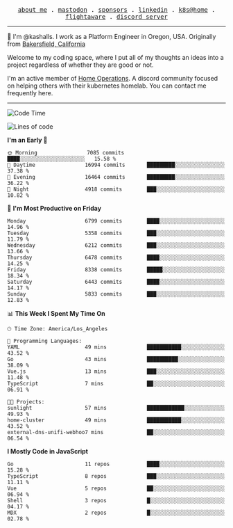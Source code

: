 <p align="center">
  <samp>
    <a href="https://jordanjones.org/">about me</a> .
    <a rel="me" href="https://mastodon.social/@kashall">mastodon</a> .
    <a href="https://github.com/sponsors/kashalls">sponsors</a> .
    <a href="https://linkedin.com/in/jordpjones">linkedin</a> .
    <a href="https://github.com/kashalls/home-cluster">k8s@home</a> .
    <a href="https://flightaware.com/adsb/stats/user/kashalls">flightaware</a> .
    <a href="https://discord.gg/V2WrCfqba9">discord server</a>
  </samp>
</p>

----------------------------------------------------------------

:wave: I'm @kashalls. I work as a Platform Engineer in Oregon, USA. Originally from [Bakersfield, California](https://maps.app.goo.gl/QQMtywTWghpXB6Tu6)

Welcome to my coding space, where I put all of my thoughts an ideas into a project regardless of whether they are good or not.

I'm an active member of [Home Operations](https://discord.gg/home-operations). A discord community focused on helping others with their kubernetes homelab. You can contact me frequently here.

----------------------------------------------------------------
<!--START_SECTION:waka-->
![Code Time](http://img.shields.io/badge/Code%20Time-2%2C448%20hrs%207%20mins-blue)

![Lines of code](https://img.shields.io/badge/From%20Hello%20World%20I%27ve%20Written-10.6%20million%20lines%20of%20code-blue)

**I'm an Early 🐤** 

```text
🌞 Morning                7085 commits        ████░░░░░░░░░░░░░░░░░░░░░   15.58 % 
🌆 Daytime                16994 commits       █████████░░░░░░░░░░░░░░░░   37.38 % 
🌃 Evening                16464 commits       █████████░░░░░░░░░░░░░░░░   36.22 % 
🌙 Night                  4918 commits        ███░░░░░░░░░░░░░░░░░░░░░░   10.82 % 
```
📅 **I'm Most Productive on Friday** 

```text
Monday                   6799 commits        ████░░░░░░░░░░░░░░░░░░░░░   14.96 % 
Tuesday                  5358 commits        ███░░░░░░░░░░░░░░░░░░░░░░   11.79 % 
Wednesday                6212 commits        ███░░░░░░░░░░░░░░░░░░░░░░   13.66 % 
Thursday                 6478 commits        ████░░░░░░░░░░░░░░░░░░░░░   14.25 % 
Friday                   8338 commits        █████░░░░░░░░░░░░░░░░░░░░   18.34 % 
Saturday                 6443 commits        ████░░░░░░░░░░░░░░░░░░░░░   14.17 % 
Sunday                   5833 commits        ███░░░░░░░░░░░░░░░░░░░░░░   12.83 % 
```


📊 **This Week I Spent My Time On** 

```text
🕑︎ Time Zone: America/Los_Angeles

💬 Programming Languages: 
YAML                     49 mins             ███████████░░░░░░░░░░░░░░   43.52 % 
Go                       43 mins             ██████████░░░░░░░░░░░░░░░   38.09 % 
Vue.js                   13 mins             ███░░░░░░░░░░░░░░░░░░░░░░   11.48 % 
TypeScript               7 mins              ██░░░░░░░░░░░░░░░░░░░░░░░   06.91 % 

🐱‍💻 Projects: 
sunlight                 57 mins             ████████████░░░░░░░░░░░░░   49.93 % 
home-cluster             49 mins             ███████████░░░░░░░░░░░░░░   43.52 % 
external-dns-unifi-webhoo7 mins              ██░░░░░░░░░░░░░░░░░░░░░░░   06.54 % 
```

**I Mostly Code in JavaScript** 

```text
Go                       11 repos            ████░░░░░░░░░░░░░░░░░░░░░   15.28 % 
TypeScript               8 repos             ███░░░░░░░░░░░░░░░░░░░░░░   11.11 % 
Vue                      5 repos             ██░░░░░░░░░░░░░░░░░░░░░░░   06.94 % 
Shell                    3 repos             █░░░░░░░░░░░░░░░░░░░░░░░░   04.17 % 
MDX                      2 repos             █░░░░░░░░░░░░░░░░░░░░░░░░   02.78 % 
```




<!--END_SECTION:waka-->
